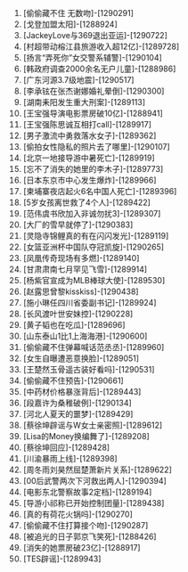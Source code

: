 
1. [偷偷藏不住 无数吻]-[1290291]
1. [戈登加盟太阳]-[1288924]
1. [JackeyLove与369退出亚运]-[1290722]
1. [村超带动榕江县旅游收入超12亿]-[1289728]
1. [扬言“弄死你”女交警系辅警]-[1290104]
1. [韩政府调查2000余名无户儿童]-[1288986]
1. [广东河源3.7级地震]-[1290517]
1. [李承铉在张杰谢娜婚礼晕倒]-[1290300]
1. [湖南耒阳发生重大刑案]-[1289113]
1. [王宝强导演电影票房破10亿]-[1288941]
1. [王宝强陈思诚互相打call]-[1289917]
1. [男子激流中勇救落水女子]-[1289362]
1. [偷拍女性隐私的照片去了哪里]-[1290107]
1. [北京一地接导游中暑死亡]-[1289919]
1. [忘不了消失的她里的李木子]-[1289773]
1. [日本东京市中心发生爆炸]-[1289966]
1. [柬埔寨夜店起火6名中国人死亡]-[1289396]
1. [5岁女孩离世救了4个人]-[1289422]
1. [范伟虞书欣加入非诚勿扰3]-[1289307]
1. [大厂的雪早就停了]-[1290383]
1. [灵隐寺锦鲤真的有在闪闪发光]-[1289119]
1. [女篮亚洲杯中国队夺冠凯旋]-[1290265]
1. [凤凰传奇现场有多燃]-[1289140]
1. [甘肃肃南七月罕见飞雪]-[1289914]
1. [杨紫官宣成为MLB棒球大使]-[1289530]
1. [赵露思曾黎kisskiss]-[1290438]
1. [施小琳任四川省委副书记]-[1289924]
1. [长风渡叶世安妹控]-[1290228]
1. [黄子韬也在吃瓜]-[1289696]
1. [山东泰山1比1上海海港]-[1290600]
1. [偷偷藏不住弹幕喊话范丞丞]-[1289960]
1. [女生自曝遭恶意换脸]-[1289051]
1. [王楚然玉骨遥古装好看吗]-[1290531]
1. [偷偷藏不住预告]-[1290661]
1. [中药材价格暴涨背后]-[1289443]
1. [段嘉许为桑稚破例]-[1290134]
1. [河北人夏天的噩梦]-[1289429]
1. [蔡徐坤辟谣与W女士亲密照]-[1289612]
1. [Lisa的Money换编舞了]-[1289208]
1. [蔡徐坤回应]-[1289428]
1. [川渝暴雨上线]-[1289398]
1. [周冬雨刘昊然屈楚萧新片关系]-[1289622]
1. [00后武警两次下河救出两人]-[1290394]
1. [电影东北警察故事2定档]-[1289194]
1. [导游小祁称已开始控制团量]-[1289438]
1. [真的有荷花火锅吗]-[1290270]
1. [偷偷藏不住打算接个吻]-[1290287]
1. [被追光的日子郭京飞笑死]-[1288426]
1. [消失的她票房破23亿]-[1288917]
1. [TES辟谣]-[1289943]